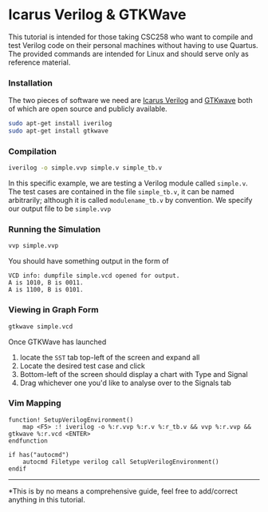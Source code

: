 # Icarus Verilog & GTKWave
This tutorial is intended for those taking CSC258 who want to compile and test Verilog code on their personal machines without having to use Quartus. The provided commands are intended for Linux and should serve only as reference material. 

### Installation 
The two pieces of software we need are [Icarus Verilog](http://iverilog.icarus.com/) and [GTKwave](http://gtkwave.sourceforge.net/) both of which are open source and publicly available. 
```bash
sudo apt-get install iverilog
sudo apt-get install gtkwave
```

### Compilation
```bash
iverilog -o simple.vvp simple.v simple_tb.v
```
In this specific example, we are testing a Verilog module called `simple.v`. The test cases are contained in the file `simple_tb.v`, it can be named arbitrarily; although it is called `modulename_tb.v` by convention. We specify our output file to be `simple.vvp`

### Running the Simulation
```bash
vvp simple.vvp
```
You should have something output in the form of 
```
VCD info: dumpfile simple.vcd opened for output.
A is 1010, B is 0011.
A is 1100, B is 0101.
```

### Viewing in Graph Form
```bash
gtkwave simple.vcd
```
Once GTKWave has launched
  1. locate the `SST` tab top-left of the screen and expand all
  2. Locate the desired test case and click
  3. Bottom-left of the screen should display a chart with Type and Signal
  4. Drag whichever one you'd like to analyse over to the Signals tab

### Vim Mapping
```vim
function! SetupVerilogEnvironment()
	map <F5> :! iverilog -o %:r.vvp %:r.v %:r_tb.v && vvp %:r.vvp && gtkwave %:r.vcd <ENTER>
endfunction

if has("autocmd")
	autocmd Filetype verilog call SetupVerilogEnvironment()
endif
```

***
*This is by no means a comprehensive guide, feel free to add/correct anything in this tutorial.
